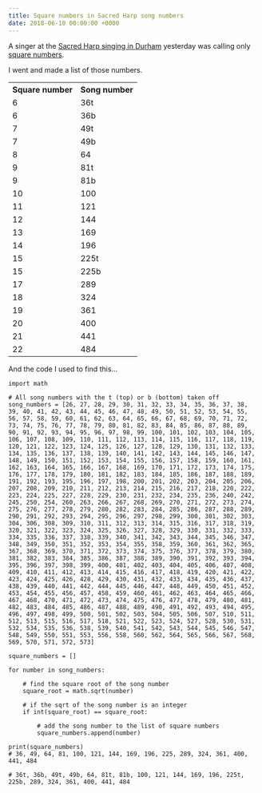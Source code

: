 ```yaml
---
title: Square numbers in Sacred Harp song numbers
date: 2018-06-10 00:00:00 +0000
---
```

A singer at the [Sacred Harp singing in Durham](https://durhamsacredharp.co.uk/) yesterday was calling only [square numbers](https://en.wikipedia.org/wiki/Square_number).

I went and made a list of those numbers.

<table>
  <tr>
    <th>Square number</th>
    <th>Song number</th>
  </tr>
  <tr>
    <td>6</td>
    <td>36t</td>
  </tr>
  <tr>
    <td>6</td>
    <td>36b</td>
  </tr>
  <tr>
    <td>7</td>
    <td>49t</td>
  </tr>
  <tr>
    <td>7</td>
    <td>49b</td>
  </tr>
  <tr>
    <td>8</td>
    <td>64</td>
  </tr>
  <tr>
    <td>9</td>
    <td>81t</td>
  </tr>
  <tr>
    <td>9</td>
    <td>81b</td>
  </tr>
  <tr>
    <td>10</td>
    <td>100</td>
  </tr>
  <tr>
    <td>11</td>
    <td>121<br></td>
  </tr>
  <tr>
    <td>12</td>
    <td>144</td>
  </tr>
  <tr>
    <td>13</td>
    <td>169</td>
  </tr>
  <tr>
    <td>14</td>
    <td>196</td>
  </tr>
  <tr>
    <td>15</td>
    <td>225t</td>
  </tr>
  <tr>
    <td>15</td>
    <td>225b</td>
  </tr>
  <tr>
    <td>17</td>
    <td>289</td>
  </tr>
  <tr>
    <td>18</td>
    <td>324</td>
  </tr>
  <tr>
    <td>19</td>
    <td>361</td>
  </tr>
  <tr>
    <td>20</td>
    <td>400</td>
  </tr>
  <tr>
    <td>21</td>
    <td>441</td>
  </tr>
  <tr>
    <td>22</td>
    <td>484</td>
  </tr>
</table>

And the code I used to find this…

    import math
    
    # All song numbers with the t (top) or b (bottom) taken off
    song_numbers = [26, 27, 28, 29, 30, 31, 32, 33, 34, 35, 36, 37, 38, 39, 40, 41, 42, 43, 44, 45, 46, 47, 48, 49, 50, 51, 52, 53, 54, 55, 56, 57, 58, 59, 60, 61, 62, 63, 64, 65, 66, 67, 68, 69, 70, 71, 72, 73, 74, 75, 76, 77, 78, 79, 80, 81, 82, 83, 84, 85, 86, 87, 88, 89, 90, 91, 92, 93, 94, 95, 96, 97, 98, 99, 100, 101, 102, 103, 104, 105, 106, 107, 108, 109, 110, 111, 112, 113, 114, 115, 116, 117, 118, 119, 120, 121, 122, 123, 124, 125, 126, 127, 128, 129, 130, 131, 132, 133, 134, 135, 136, 137, 138, 139, 140, 141, 142, 143, 144, 145, 146, 147, 148, 149, 150, 151, 152, 153, 154, 155, 156, 157, 158, 159, 160, 161, 162, 163, 164, 165, 166, 167, 168, 169, 170, 171, 172, 173, 174, 175, 176, 177, 178, 179, 180, 181, 182, 183, 184, 185, 186, 187, 188, 189, 191, 192, 193, 195, 196, 197, 198, 200, 201, 202, 203, 204, 205, 206, 207, 208, 209, 210, 211, 212, 213, 214, 215, 216, 217, 218, 220, 222, 223, 224, 225, 227, 228, 229, 230, 231, 232, 234, 235, 236, 240, 242, 245, 250, 254, 260, 263, 266, 267, 268, 269, 270, 271, 272, 273, 274, 275, 276, 277, 278, 279, 280, 282, 283, 284, 285, 286, 287, 288, 289, 290, 291, 292, 293, 294, 295, 296, 297, 298, 299, 300, 301, 302, 303, 304, 306, 308, 309, 310, 311, 312, 313, 314, 315, 316, 317, 318, 319, 320, 321, 322, 323, 324, 325, 326, 327, 328, 329, 330, 331, 332, 333, 334, 335, 336, 337, 338, 339, 340, 341, 342, 343, 344, 345, 346, 347, 348, 349, 350, 351, 352, 353, 354, 355, 358, 359, 360, 361, 362, 365, 367, 368, 369, 370, 371, 372, 373, 374, 375, 376, 377, 378, 379, 380, 381, 382, 383, 384, 385, 386, 387, 388, 389, 390, 391, 392, 393, 394, 395, 396, 397, 398, 399, 400, 401, 402, 403, 404, 405, 406, 407, 408, 409, 410, 411, 412, 413, 414, 415, 416, 417, 418, 419, 420, 421, 422, 423, 424, 425, 426, 428, 429, 430, 431, 432, 433, 434, 435, 436, 437, 438, 439, 440, 441, 442, 444, 445, 446, 447, 448, 449, 450, 451, 452, 453, 454, 455, 456, 457, 458, 459, 460, 461, 462, 463, 464, 465, 466, 467, 468, 470, 471, 472, 473, 474, 475, 476, 477, 478, 479, 480, 481, 482, 483, 484, 485, 486, 487, 488, 489, 490, 491, 492, 493, 494, 495, 496, 497, 498, 499, 500, 501, 502, 503, 504, 505, 506, 507, 510, 511, 512, 513, 515, 516, 517, 518, 521, 522, 523, 524, 527, 528, 530, 531, 532, 534, 535, 536, 538, 539, 540, 541, 542, 543, 544, 545, 546, 547, 548, 549, 550, 551, 553, 556, 558, 560, 562, 564, 565, 566, 567, 568, 569, 570, 571, 572, 573]
    
    square_numbers = []
    
    for number in song_numbers:
    
        # find the square root of the song number
        square_root = math.sqrt(number)
    
        # if the sqrt of the song number is an integer
        if int(square_root) == square_root:
    
            # add the song number to the list of square numbers
            square_numbers.append(number)
    
    print(square_numbers)
    # 36, 49, 64, 81, 100, 121, 144, 169, 196, 225, 289, 324, 361, 400, 441, 484
    
    # 36t, 36b, 49t, 49b, 64, 81t, 81b, 100, 121, 144, 169, 196, 225t, 225b, 289, 324, 361, 400, 441, 484
